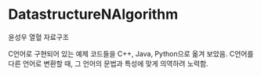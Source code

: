 # DatastructureNAlgorithm
 윤성우 열혈 자료구조

C언어로 구현되어 있는 예제 코드들을 C++, Java, Python으로 옮겨 보았음.
C언어를 다른 언어로 변환할 때, 그 언어의 문법과 특성에 맞게 의역하려 노력함.
